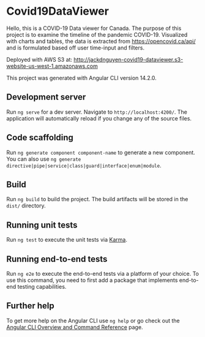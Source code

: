 # Covid19DataViewer
Hello, this is a COVID-19 Data viewer for Canada. The purpose of this project is to examine the timeline of the pandemic COVID-19. Visualized with charts and tables, the data is extracted from https://opencovid.ca/api/ and is formulated based off user time-input and filters.

Deployed with AWS S3 at: http://jackdnguyen-covid19-dataviewer.s3-website-us-west-1.amazonaws.com

This project was generated with Angular CLI version 14.2.0.

## Development server

Run `ng serve` for a dev server. Navigate to `http://localhost:4200/`. The application will automatically reload if you change any of the source files.

## Code scaffolding

Run `ng generate component component-name` to generate a new component. You can also use `ng generate directive|pipe|service|class|guard|interface|enum|module`.

## Build

Run `ng build` to build the project. The build artifacts will be stored in the `dist/` directory.

## Running unit tests

Run `ng test` to execute the unit tests via [Karma](https://karma-runner.github.io).

## Running end-to-end tests

Run `ng e2e` to execute the end-to-end tests via a platform of your choice. To use this command, you need to first add a package that implements end-to-end testing capabilities.

## Further help

To get more help on the Angular CLI use `ng help` or go check out the [Angular CLI Overview and Command Reference](https://angular.io/cli) page.
